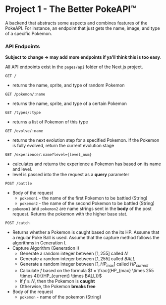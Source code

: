 # Project 1 - The Better PokeAPI™️

A backend that abstracts some aspects and combines features of the PokeAPI. For instance, an endpoint that just gets the name, image, and type of a specific Pokemon. 

### API Endpoints
**Subject to change -> may add more endpoints if ya'll think this is too easy**.

All API endpoints exist in the `pages/api` folder of the Next.js project.
```http
GET /
```
- returns the name, sprite, and type of random Pokemon

```http
GET /pokemon/:name
```
- returns the name, sprite, and type of a certain Pokemon

```http
GET /types/:type
```
- returns a list of Pokemon of this type

```http
GET /evolve/:name
```
- returns the next evolution step for a specified Pokemon. If the Pokemon is fully evolved, return the current evolution stage

```http
GET /experience/:name?level={level_num}
```
- calculates and returns the experience a Pokemon has based on its name and level.
- level is passed into the the request as a **query** parameter
```http
POST /battle
```
- Body of the request
	- `pokemon1` - the name of the first Pokemon to be battled (String)
	- `pokemon2` - the name of the second Pokemon to be battled (String)
- `pokemon1` and `pokemon2` are name strings sent in the **body** of the post request. Returns the pokemon with the higher base stat. 

```http
POST /catch
```
- Returns whether a Pokemon is caught based on the its HP. Assume that a regular Poke Ball is used. Assume that the capture method follows the algorithms in Generation I.
- Capture Algorithm (Generation I)
	- Generate a random integer between $[1, 255]$ called $N$
	- Generate a random integer between $[1, 255]$ called $BALL$
	- Generate a random integer between $[1, HP_{max}]$ called $HP_{current}$
	- Calculate $f$ based on the formula $f = \frac{(HP_{max} \times 255 \times 4)}{(HP_{current} \times BALL)}$
	- If $f \ge N$, then the Pokemon is **caught**
	- Otherwise, the Pokemon **breaks free** 
- Body of the request
	- `pokemon` - name of the pokemon (String)


